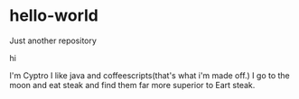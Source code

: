 # hello-world
Just another repository 

hi

I'm Cyptro I like java and coffeescripts(that's what i'm made off.)
I go to the moon and eat steak and find them far more superior to Eart steak.
